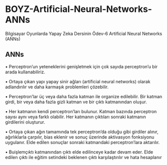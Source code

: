 # BOYZ-Artificial-Neural-Networks-ANNs
Bilgisayar Oyunlarda Yapay Zeka Dersinin Ödev-6 Artificial Neural Networks (ANNs)

## ANNs

• Perceptron’un yeteneklerini genişletmek için çok sayıda perceptron’u bir arada kullanabiliriz.

• Ortaya çıkan yapı yapay sinir ağları (artificial neural networks) olarak adlandırılır ve daha karmaşık problemleri çözebilir.

• Perceptron’lar üç veya daha fazla katman ile organize edilebilir. Bir katman girdi, bir veya daha fazla gizli katman ve bir çıktı katmanından oluşur.

• Her katmanın kendi perceptron’ları bulunur. Katman bazında perceptron sayısı aynı veya farklı olabilir. Her katmanın çıktıları sonraki katmanın girdilerini oluşturur.

• Ortaya çıkan ağın tamamında tek perceptron’da olduğu gibi girdiler alınır, ağırlıklarla çarpılır, bias eklenir ve sonuç üzerinde aktivasyon fonksiyonu uygulanır. Elde edilen sonuçlar sonraki katmandaki  perceptron’lara aktarılır.

 • Buişlemçıktı katmanından çıktı elde edilinceye kadar devam eder. Elde edilen çıktı ile eğitim setindeki beklenen çıktı karşılaştırılır ve hata hesaplanır
